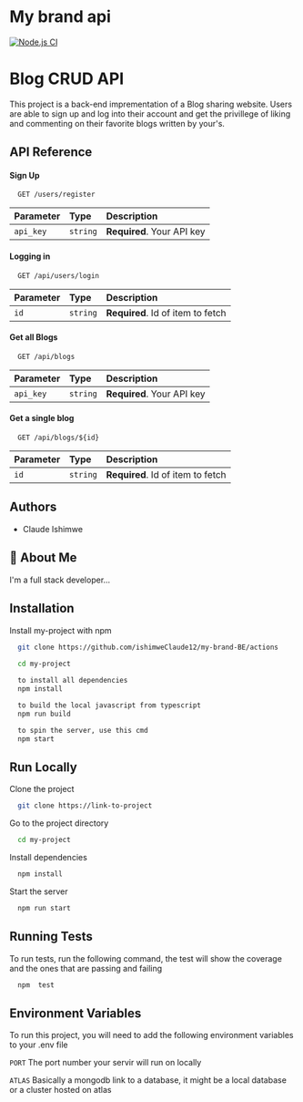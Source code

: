 # My brand api

[![Node.js CI](https://github.com/ishimweClaude12/my-brand-BE/actions/workflows/node.js.yml/badge.svg)](https://github.com/ishimweClaude12/my-brand-BE/actions/workflows/node.js.yml)
# Blog CRUD API

This project is a back-end imprementation of a Blog sharing website. Users are able to sign up and log into their account and get the privillege of liking and commenting on their favorite blogs written by your's.




## API Reference

#### Sign Up

```http
  GET /users/register
```

| Parameter | Type     | Description                |
| :-------- | :------- | :------------------------- |
| `api_key` | `string` | **Required**. Your API key |

#### Logging in

```http
  GET /api/users/login
```

| Parameter | Type     | Description                       |
| :-------- | :------- | :-------------------------------- |
| `id`      | `string` | **Required**. Id of item to fetch |


#### Get all Blogs

```http
  GET /api/blogs
```

| Parameter | Type     | Description                |
| :-------- | :------- | :------------------------- |
| `api_key` | `string` | **Required**. Your API key |

#### Get a single blog

```http
  GET /api/blogs/${id}
```

| Parameter | Type     | Description                       |
| :-------- | :------- | :-------------------------------- |
| `id`      | `string` | **Required**. Id of item to fetch |


## Authors

- Claude Ishimwe


## 🚀 About Me
I'm a full stack developer...


## Installation

Install my-project with npm

```bash
  git clone https://github.com/ishimweClaude12/my-brand-BE/actions
  
  cd my-project

  to install all dependencies
  npm install 

  to build the local javascript from typescript
  npm run build

  to spin the server, use this cmd
  npm start
```
    
## Run Locally

Clone the project

```bash
  git clone https://link-to-project
```

Go to the project directory

```bash
  cd my-project
```

Install dependencies

```bash
  npm install
```

Start the server

```bash
  npm run start
```


## Running Tests

To run tests, run the following command, the test will show the coverage and the ones that are passing and failing

```bash
  npm  test
```


## Environment Variables

To run this project, you will need to add the following environment variables to your .env file

`PORT` The port number your servir will run on locally

`ATLAS` Basically a mongodb link to a database, it might be a local database or a cluster hosted on atlas


